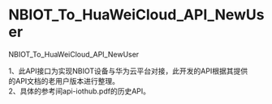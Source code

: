 # NBIOT_To_HuaWeiCloud_API_NewUser   
NBIOT_To_HuaWeiCloud_API_NewUser             
                                
1、此API接口为实现NBIOT设备与华为云平台对接，此开发的API根据其提供            
   的API文档的老用户版本进行整理。                                     
2、具体的参考间api-iothub.pdf的历史API。                                                                      
                            

         
                
              

    
     
  
      
                                          
                                   
   
